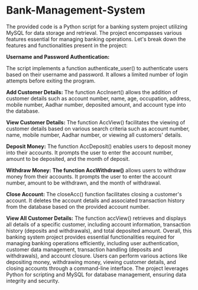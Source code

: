 # Bank-Management-System

The provided code is a Python script for a banking system project utilizing MySQL for data storage and retrieval. The project encompasses various features essential for managing banking operations. Let's break down the features and functionalities present in the project:

**Username and Password Authentication:**

The script implements a function authenticate_user() to authenticate users based on their username and password. It allows a limited number of login attempts before exiting the program.

**Add Customer Details:**
The function AccInsert() allows the addition of customer details such as account number, name, age, occupation, address, mobile number, Aadhar number, deposited amount, and account type into the database.

**View Customer Details:**
The function AccView() facilitates the viewing of customer details based on various search criteria such as account number, name, mobile number, Aadhar number, or viewing all customers' details.

**Deposit Money:**
The function AccDeposit() enables users to deposit money into their accounts. It prompts the user to enter the account number, amount to be deposited, and the month of deposit.

**Withdraw Money:**
**The function AccWithdraw()** allows users to withdraw money from their accounts. It prompts the user to enter the account number, amount to be withdrawn, and the month of withdrawal.

**Close Account:**
The closeAcc() function facilitates closing a customer's account. It deletes the account details and associated transaction history from the database based on the provided account number.


**View All Customer Details:**
The function accView() retrieves and displays all details of a specific customer, including account information, transaction history (deposits and withdrawals), and total deposited amount.
Overall, this banking system project provides essential functionalities required for managing banking operations efficiently, including user authentication, customer data management, transaction handling (deposits and withdrawals), and account closure. Users can perform various actions like depositing money, withdrawing money, viewing customer details, and closing accounts through a command-line interface. The project leverages Python for scripting and MySQL for database management, ensuring data integrity and security.
